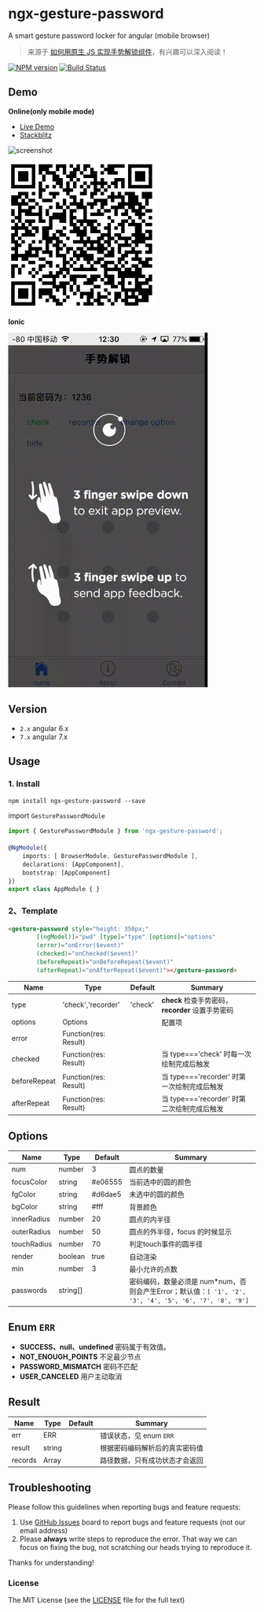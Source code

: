 # ngx-gesture-password
A smart gesture password locker for angular (mobile browser)

> 来源于 [如何用原生 JS 实现手势解锁组件](https://www.h5jun.com/post/handlock-comp.html?hmsr=toutiao.io)，有兴趣可以深入阅读！

[![NPM version](https://img.shields.io/npm/v/ngx-gesture-password.svg)](https://www.npmjs.com/package/ngx-gesture-password)
[![Build Status](https://travis-ci.org/cipchk/ngx-gesture-password.svg?branch=master)](https://travis-ci.org/cipchk/ngx-gesture-password)

## Demo

**Online(only mobile mode)**

- [Live Demo](https://cipchk.github.io/ngx-gesture-password/)
- [Stackblitz](https://stackblitz.com/edit/ngx-gesture-password?file=src/main.ts)

![screenshot](https://github.com/cipchk/ngx-gesture-password/blob/master/screenshot/screenshot.gif)

![qr](https://github.com/cipchk/ngx-gesture-password/blob/master/screenshot/qr.png)

**Ionic**

![ionic](https://github.com/cipchk/ngx-gesture-password/blob/master/screenshot/ionic.gif)

## Version

- `2.x` angular 6.x
- `7.x` angular 7.x

## Usage

### 1. Install

```
npm install ngx-gesture-password --save
```

import `GesturePasswordModule`

```typescript
import { GesturePasswordModule } from 'ngx-gesture-password';

@NgModule({
    imports: [ BrowserModule, GesturePasswordModule ],
    declarations: [AppComponent],
    bootstrap: [AppComponent]
})
export class AppModule { }
```

### 2、Template

```html
<gesture-password style="height: 350px;"
        [(ngModel)]="pwd" [type]="type" [options]="options"
        (error)="onError($event)"
        (checked)="onChecked($event)"
        (beforeRepeat)="onBeforeRepeat($event)"
        (afterRepeat)="onAfterRepeat($event)"></gesture-password>
```

| Name    | Type           | Default  | Summary |
| ------- | ------------- | ----- | ----- |
| type | 'check','recorder' | 'check' | **check** 检查手势密码，**recorder** 设置手势密码 |
| options | Options |  | 配置项 |
| error | Function(res: Result) |  |  |
| checked | Function(res: Result) |  | 当 type==='check' 时每一次绘制完成后触发 |
| beforeRepeat | Function(res: Result) |  | 当 type==='recorder' 时第一次绘制完成后触发 |
| afterRepeat | Function(res: Result) |  | 当 type==='recorder' 时第二次绘制完成后触发 |

## Options

| Name    | Type           | Default  | Summary |
| ------- | ------------- | ----- | ----- |
| num | number | 3 | 圆点的数量 |
| focusColor | string | #e06555 | 当前选中的圆的颜色 |
| fgColor | string | #d6dae5 | 未选中的圆的颜色 |
| bgColor | string | #fff | 背景颜色 |
| innerRadius | number | 20 | 圆点的内半径 |
| outerRadius | number | 50 | 圆点的外半径，focus 的时候显示 |
| touchRadius | number | 70 | 判定touch事件的圆半径 |
| render | boolean | true | 自动渲染 |
| min | number | 3 | 最小允许的点数 |
| passwords | string[] |  | 密码编码，数量必须是 num*num，否则会产生Error；默认值：`[ '1', '2', '3', '4', '5', '6', '7', '8', '9']` |

## Enum `ERR`

+ **SUCCESS、null、undefined** 密码属于有效值。
+ **NOT_ENOUGH_POINTS** 不足最少节点
+ **PASSWORD_MISMATCH** 密码不匹配
+ **USER_CANCELED** 用户主动取消

## Result

| Name    | Type           | Default  | Summary |
| ------- | ------------- | ----- | ----- |
| err | ERR |  | 错误状态，见 enum `ERR` |
| result | string | | 根据密码编码解析后的真实密码值 |
| records | Array | | 路径数据，只有成功状态才会返回 |

## Troubleshooting

Please follow this guidelines when reporting bugs and feature requests:

1. Use [GitHub Issues](https://github.com/cipchk/ngx-gesture-password/issues) board to report bugs and feature requests (not our email address)
2. Please **always** write steps to reproduce the error. That way we can focus on fixing the bug, not scratching our heads trying to reproduce it.

Thanks for understanding!

### License

The MIT License (see the [LICENSE](https://github.com/cipchk/ngx-gesture-password/blob/master/LICENSE) file for the full text)
